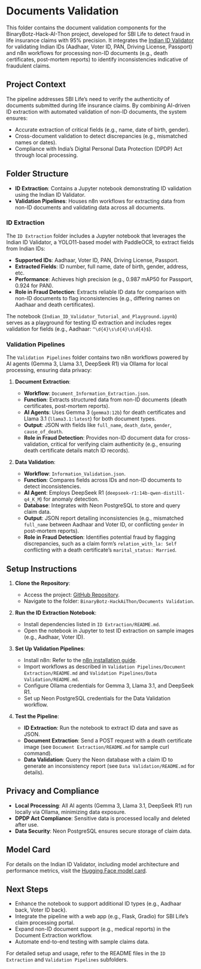 # Documents Validation

This folder contains the document validation components for the BinaryBotz-Hack-AI-Thon project, developed for SBI Life to detect fraud in life insurance claims with 95% precision. It integrates the [Indian ID Validator](https://huggingface.co/logasanjeev/indian-id-validator) for validating Indian IDs (Aadhaar, Voter ID, PAN, Driving License, Passport) and n8n workflows for processing non-ID documents (e.g., death certificates, post-mortem reports) to identify inconsistencies indicative of fraudulent claims.

## Project Context
The pipeline addresses SBI Life’s need to verify the authenticity of documents submitted during life insurance claims. By combining AI-driven ID extraction with automated validation of non-ID documents, the system ensures:
- Accurate extraction of critical fields (e.g., name, date of birth, gender).
- Cross-document validation to detect discrepancies (e.g., mismatched names or dates).
- Compliance with India’s Digital Personal Data Protection (DPDP) Act through local processing.

## Folder Structure
- **ID Extraction**: Contains a Jupyter notebook demonstrating ID validation using the Indian ID Validator.
- **Validation Pipelines**: Houses n8n workflows for extracting data from non-ID documents and validating data across all documents.

### ID Extraction
The `ID Extraction` folder includes a Jupyter notebook that leverages the Indian ID Validator, a YOLO11-based model with PaddleOCR, to extract fields from Indian IDs:
- **Supported IDs**: Aadhaar, Voter ID, PAN, Driving License, Passport.
- **Extracted Fields**: ID number, full name, date of birth, gender, address, etc.
- **Performance**: Achieves high precision (e.g., 0.987 mAP50 for Passport, 0.924 for PAN).
- **Role in Fraud Detection**: Extracts reliable ID data for comparison with non-ID documents to flag inconsistencies (e.g., differing names on Aadhaar and death certificates).

The notebook (`Indian_ID_Validator_Tutorial_and_Playground.ipynb`) serves as a playground for testing ID extraction and includes regex validation for fields (e.g., Aadhaar: `^\d{4}\s\d{4}\s\d{4}$`).

### Validation Pipelines
The `Validation Pipelines` folder contains two n8n workflows powered by AI agents (Gemma 3, Llama 3.1, DeepSeek R1) via Ollama for local processing, ensuring data privacy:
1. **Document Extraction**:
   - **Workflow**: `Document_Information_Extraction.json`.
   - **Function**: Extracts structured data from non-ID documents (death certificates, post-mortem reports).
   - **AI Agents**: Uses Gemma 3 (`gemma3:12b`) for death certificates and Llama 3.1 (`llama3.1:latest`) for both document types.
   - **Output**: JSON with fields like `full_name`, `death_date`, `gender`, `cause_of_death`.
   - **Role in Fraud Detection**: Provides non-ID document data for cross-validation, critical for verifying claim authenticity (e.g., ensuring death certificate details match ID records).

2. **Data Validation**:
   - **Workflow**: `Information_Validation.json`.
   - **Function**: Compares fields across IDs and non-ID documents to detect inconsistencies.
   - **AI Agent**: Employs DeepSeek R1 (`deepseek-r1:14b-qwen-distill-q4_K_M`) for anomaly detection.
   - **Database**: Integrates with Neon PostgreSQL to store and query claim data.
   - **Output**: JSON report detailing inconsistencies (e.g., mismatched `full_name` between Aadhaar and Voter ID, or conflicting `gender` in post-mortem reports).
   - **Role in Fraud Detection**: Identifies potential fraud by flagging discrepancies, such as a claim form’s `relation_with_la: Self` conflicting with a death certificate’s `marital_status: Married`.

## Setup Instructions
1. **Clone the Repository**:
   - Access the project: [GitHub Repository](https://github.com/logasanjeev/BinaryBotz-Hack-AI-Thon).
   - Navigate to the folder: `BinaryBotz-HackAiThon/Documents Validation`.

2. **Run the ID Extraction Notebook**:
   - Install dependencies listed in `ID Extraction/README.md`.
   - Open the notebook in Jupyter to test ID extraction on sample images (e.g., Aadhaar, Voter ID).

3. **Set Up Validation Pipelines**:
   - Install n8n: Refer to the [n8n installation guide](https://docs.n8n.io/getting-started/installation/).
   - Import workflows as described in `Validation Pipelines/Document Extraction/README.md` and `Validation Pipelines/Data Validation/README.md`.
   - Configure Ollama credentials for Gemma 3, Llama 3.1, and DeepSeek R1.
   - Set up Neon PostgreSQL credentials for the Data Validation workflow.

4. **Test the Pipeline**:
   - **ID Extraction**: Run the notebook to extract ID data and save as JSON.
   - **Document Extraction**: Send a POST request with a death certificate image (see `Document Extraction/README.md` for sample curl command).
   - **Data Validation**: Query the Neon database with a claim ID to generate an inconsistency report (see `Data Validation/README.md` for details).

## Privacy and Compliance
- **Local Processing**: All AI agents (Gemma 3, Llama 3.1, DeepSeek R1) run locally via Ollama, minimizing data exposure.
- **DPDP Act Compliance**: Sensitive data is processed locally and deleted after use.
- **Data Security**: Neon PostgreSQL ensures secure storage of claim data.

## Model Card
For details on the Indian ID Validator, including model architecture and performance metrics, visit the [Hugging Face model card](https://huggingface.co/logasanjeev/indian-id-validator).

## Next Steps
- Enhance the notebook to support additional ID types (e.g., Aadhaar back, Voter ID back).
- Integrate the pipeline with a web app (e.g., Flask, Gradio) for SBI Life’s claim processing portal.
- Expand non-ID document support (e.g., medical reports) in the Document Extraction workflow.
- Automate end-to-end testing with sample claims data.

For detailed setup and usage, refer to the README files in the `ID Extraction` and `Validation Pipelines` subfolders.
